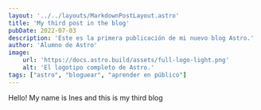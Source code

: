 ```yaml
---
layout: '../../layouts/MarkdownPostLayout.astro'
title: 'My third post in the blog'
pubDate: 2022-07-03
description: 'Este es la primera publicación de mi nuevo blog Astro.'
author: 'Alumno de Astro'
image:
    url: 'https://docs.astro.build/assets/full-logo-light.png'
    alt: 'El logotipo completo de Astro.'
tags: ["astro", "bloguear", "aprender en público"]
---
```


Hello! My name is Ines and this is my third blog